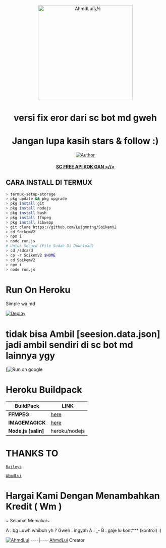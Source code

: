 <div align="center">
<img src="https://telegra.ph/file/4637101da58e21976363b.jpg" alt="AhmdLuiï¿½" width="300" />

</p>
<h1 align="center">versi fix eror dari sc bot md gweh</h1>

<h1 align="center">Jangan lupa kasih stars & follow :)</h1>

>
>
>
</div>
<p align="center">
  <a href="https://github.com/Luigmntng"><img title="Author" src="google.com" /></a>
  <h4 align="center">
  <a
  <a href="https://wa.me/6282146092695">SC FREE API KOK GAN >//< </a>
</h4>
</p>

## CARA INSTALL DI TERMUX
```bash
> termux-setup-storage
> pkg update && pkg upgrade
> pkg install git
> pkg install nodejs
> pkg install bash
> pkg install ffmpeg
> pkg install libwebp
> git clone https://github.com/Luigmntng/SoikemV2
> cd SoikemV2
> npm i
> node run.js
# Untuk Sdcard (File Sudah Di Download)
> cd /sdcard
> cp -r SoikemV2 $HOME
> cd SoikemV2
> npm i
> node run.js
```

# Run On Heroku

Simple wa md

[![Deploy](https://www.herokucdn.com/deploy/button.svg)](https://heroku.com/deploy?template=https://github.com/Luigmntng/SoikemV2)



# tidak bisa Ambil [seesion.data.json] jadi ambil sendiri di sc bot md lainnya ygy

[![Run on google](https://google.com)



# Heroku Buildpack

| BuildPack | LINK |
|--------|--------|
| **FFMPEG** |[here](https://github.com/jonathanong/heroku-buildpack-ffmpeg-latest) |
| **IMAGEMAGICK** | [here](https://github.com/DuckyTeam/heroku-buildpack-imagemagick) |
| **Node.js [salin]**     | heroku/nodejs|


# THANKS TO 
 [`Baileys`](https://github.com/adiwajshing/Baileys)

 [`AhmdLui`](https://wa.me/6282146092695)

# Hargai Kami Dengan Menambahkan Kredit ( Wm ) 

~ Selamat Memakai~

A : bg Luwh whibuh yh ?
Gweh : ingyah 
A : _-
B : gaje lu kont*** (kontrol) :)


 [![AhmdLui](https://github.com/AlyaaXd.png?size=100)](https://github.com/Luigmntng) 
----|----
[AhmdLui](https://github.com/Luigmntng) 
 Creator 

